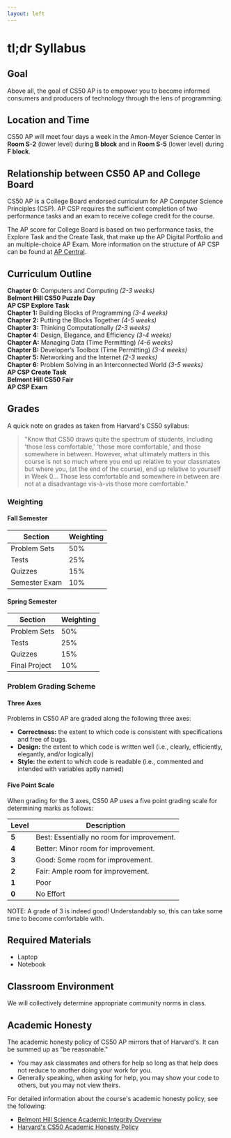 ```yaml
---
layout: left
---
```


# tl;dr Syllabus

## Goal

Above all, the goal of CS50 AP is to empower you to become informed consumers and producers of technology through the lens of programming.

## Location and Time

CS50 AP will meet four days a week in the Amon-Meyer Science Center in **Room S-2** (lower level) during **B block** and in **Room S-5** (lower level) during **F block**.

## Relationship between CS50 AP and College Board

CS50 AP is a College Board endorsed curriculum for AP Computer Science Principles (CSP). AP CSP requires the sufficient completion of two performance tasks and an exam to receive college credit for the course.

The AP score for College Board is based on two performance tasks, the Explore Task and the Create Task, that make up the AP Digital Portfolio and an multiple-choice AP Exam. More information on the structure of AP CSP can be found at [AP Central](https://apcentral.collegeboard.org/courses/ap-computer-science-principles/exam).

## Curriculum Outline
**Chapter 0:** Computers and Computing _(2-3 weeks)_<br>
**Belmont Hill CS50 Puzzle Day** <br>
**AP CSP Explore Task** <br>
**Chapter 1:** Building Blocks of Programming _(3-4 weeks)_<br>
**Chapter 2:** Putting the Blocks Together _(4-5 weeks)_<br>
**Chapter 3:** Thinking Computationally _(2-3 weeks)_<br>
**Chapter 4:** Design, Elegance, and Efficiency _(3-4 weeks)_<br>
**Chapter A:** Managing Data (Time Permitting) _(4-6 weeks)_<br>
**Chapter B:** Developer’s Toolbox (Time Permitting) _(3-4 weeks)_<br>
**Chapter 5:** Networking and the Internet _(2-3 weeks)_<br>
**Chapter 6:** Problem Solving in an Interconnected World _(3-5 weeks)_<br>
**AP CSP Create Task** <br>
**Belmont Hill CS50 Fair** <br>
**AP CSP Exam**

## Grades

A quick note on grades as taken from Harvard's CS50 syllabus:
>  "Know that CS50 draws quite the spectrum of students, including 'those less comfortable,' 'those more comfortable,' and those somewhere in between. However, what ultimately matters in this course is not so much where you end up relative to your classmates but where you, (at the end of the course), end up relative to yourself in Week 0... Those less comfortable and somewhere in between are not at a disadvantage vis-à-vis those more comfortable."

### Weighting

#### Fall Semester
|Section|Weighting|
|--|--|
|Problem Sets|50%|
|Tests|25%|
|Quizzes|15%|
|Semester Exam|10%|

#### Spring Semester
|Section|Weighting|
|--|--|
|Problem Sets|50%|
|Tests|25%|
|Quizzes|15%|
|Final Project|10%|

### Problem Grading Scheme

#### Three Axes

Problems in CS50 AP are graded along the following three axes:

* **Correctness:** the extent to which code is consistent with specifications and free of bugs.
* **Design:** the extent to which code is written well (i.e., clearly, efficiently, elegantly, and/or logically)
* **Style:** the extent to which code is readable (i.e., commented and intended with variables aptly named)

#### Five Point Scale

When grading for the 3 axes, CS50 AP uses a five point grading scale for determining marks as follows:

| Level | Description                                |
|-------|--------------------------------------------|
| **5** | Best: Essentially no room for improvement. |
| **4** | Better: Minor room for improvement.        |
| **3** | Good: Some room for improvement.           |
| **2** | Fair: Ample room for improvement.          |
| **1** | Poor                                       |
| **0** | No Effort                                  |

NOTE: A grade of 3 is indeed good! Understandably so, this can take some time to become comfortable with.

<!--
#### Grade Calculation Formula

Each problem will be assigned a grade out of 30 points using the following formula:

`3 * Correctness + 2 * Design + Style`
-->

## Required Materials

- Laptop
- Notebook

## Classroom Environment

We will collectively determine appropriate community norms in class.

## Academic Honesty
The academic honesty policy of CS50 AP mirrors that of Harvard's.  It can be summed up as "be reasonable."
- You may ask classmates and others for help so long as that help does not reduce to another doing your work for you.
- Generally speaking, when asking for help, you may show your code to others, but you may not view theirs.

For detailed information about the course's academic honesty policy, see the following:
- [Belmont Hill Science Academic Integrity Overview](academicintegrity.pdf)
- [Harvard's CS50 Academic Honesty Policy](http://docs.cs50.net/2016/fall/syllabus/cs50.html#academic-honesty)
